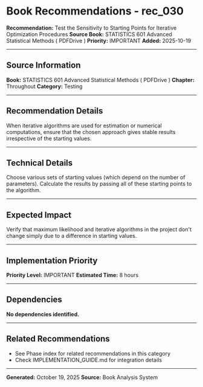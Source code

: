 # Book Recommendations - rec_030

**Recommendation:** Test the Sensitivity to Starting Points for Iterative Optimization Procedures
**Source Book:** STATISTICS 601 Advanced Statistical Methods ( PDFDrive )
**Priority:** IMPORTANT
**Added:** 2025-10-19

---

## Source Information

**Book:** STATISTICS 601 Advanced Statistical Methods ( PDFDrive )
**Chapter:** Throughout
**Category:** Testing

---

## Recommendation Details

When iterative algorithms are used for estimation or numerical computations, ensure that the chosen approach gives stable results irrespective of the starting values.

---

## Technical Details

Choose various sets of starting values (which depend on the number of parameters). Calculate the results by passing all of these starting points to the algorithm.

---

## Expected Impact

Verify that maximum likelihood and iterative algorithms in the project don't change simply due to a difference in starting values.

---

## Implementation Priority

**Priority Level:** IMPORTANT
**Estimated Time:** 8 hours

---

## Dependencies

**No dependencies identified.**

---

## Related Recommendations

- See Phase index for related recommendations in this category
- Check IMPLEMENTATION_GUIDE.md for integration details

---

**Generated:** October 19, 2025
**Source:** Book Analysis System
